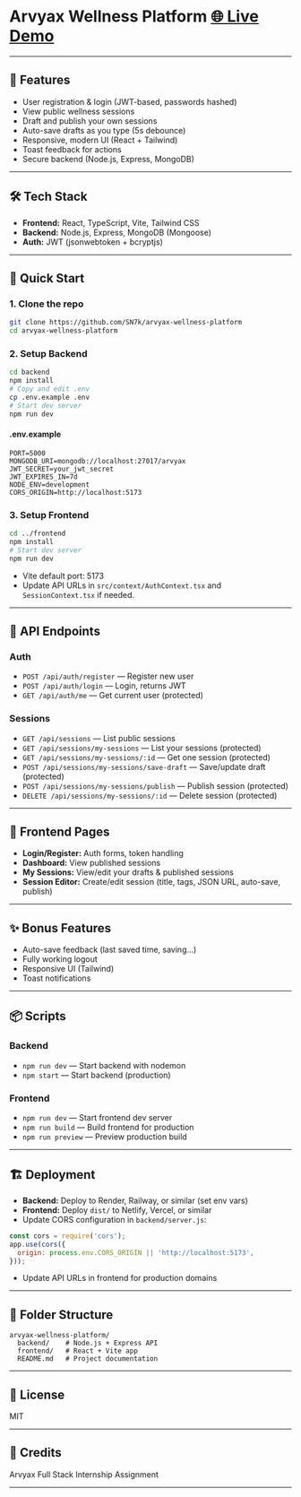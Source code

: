 # Arvyax Wellness Platform [🌐 Live Demo](https://arvyaxwellness.netlify.app/)

---

## 🌿 Features
- User registration & login (JWT-based, passwords hashed)
- View public wellness sessions
- Draft and publish your own sessions
- Auto-save drafts as you type (5s debounce)
- Responsive, modern UI (React + Tailwind)
- Toast feedback for actions
- Secure backend (Node.js, Express, MongoDB)

---

## 🛠 Tech Stack
- **Frontend:** React, TypeScript, Vite, Tailwind CSS
- **Backend:** Node.js, Express, MongoDB (Mongoose)
- **Auth:** JWT (jsonwebtoken + bcryptjs)

---

## 🚀 Quick Start

### 1. Clone the repo
```bash
git clone https://github.com/SN7k/arvyax-wellness-platform
cd arvyax-wellness-platform
```

### 2. Setup Backend
```bash
cd backend
npm install
# Copy and edit .env
cp .env.example .env
# Start dev server
npm run dev
```

#### .env.example
```
PORT=5000
MONGODB_URI=mongodb://localhost:27017/arvyax
JWT_SECRET=your_jwt_secret
JWT_EXPIRES_IN=7d
NODE_ENV=development
CORS_ORIGIN=http://localhost:5173
```

### 3. Setup Frontend
```bash
cd ../frontend
npm install
# Start dev server
npm run dev
```
- Vite default port: 5173
- Update API URLs in `src/context/AuthContext.tsx` and `SessionContext.tsx` if needed.

---

## 📘 API Endpoints

### Auth
- `POST /api/auth/register` — Register new user
- `POST /api/auth/login` — Login, returns JWT
- `GET /api/auth/me` — Get current user (protected)

### Sessions
- `GET /api/sessions` — List public sessions
- `GET /api/sessions/my-sessions` — List your sessions (protected)
- `GET /api/sessions/my-sessions/:id` — Get one session (protected)
- `POST /api/sessions/my-sessions/save-draft` — Save/update draft (protected)
- `POST /api/sessions/my-sessions/publish` — Publish session (protected)
- `DELETE /api/sessions/my-sessions/:id` — Delete session (protected)

---

## 🧘 Frontend Pages
- **Login/Register:** Auth forms, token handling
- **Dashboard:** View published sessions
- **My Sessions:** View/edit your drafts & published sessions
- **Session Editor:** Create/edit session (title, tags, JSON URL, auto-save, publish)

---

## ✨ Bonus Features
- Auto-save feedback (last saved time, saving...)
- Fully working logout
- Responsive UI (Tailwind)
- Toast notifications

---

## 📦 Scripts

### Backend
- `npm run dev` — Start backend with nodemon
- `npm start` — Start backend (production)

### Frontend
- `npm run dev` — Start frontend dev server
- `npm run build` — Build frontend for production
- `npm run preview` — Preview production build

---

## 🏗 Deployment
- **Backend:** Deploy to Render, Railway, or similar (set env vars)
- **Frontend:** Deploy `dist/` to Netlify, Vercel, or similar
- Update CORS configuration in `backend/server.js`:
```javascript
const cors = require('cors');
app.use(cors({
  origin: process.env.CORS_ORIGIN || 'http://localhost:5173',
}));
```
- Update API URLs in frontend for production domains

---

## 📂 Folder Structure
```
arvyax-wellness-platform/
  backend/    # Node.js + Express API
  frontend/   # React + Vite app
  README.md   # Project documentation
```

---

## 📄 License
MIT

---

## 🙏 Credits
Arvyax Full Stack Internship Assignment

---

